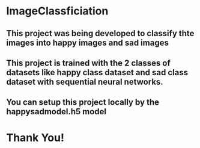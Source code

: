 # ImageClassficiation
## This project was being developed to classify thte images into happy images and sad images
## This project is trained with the 2 classes of datasets like happy class dataset and sad class dataset with sequential neural networks.
## You can setup this project locally by the happysadmodel.h5 model
# Thank You!
